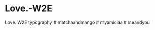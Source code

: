 # Love.-W2E
Love. W2E typography
#   m a t c h a a n d m a n g o  
 #   m y a m i c i a a  
 #   m e a n d y o u  
 